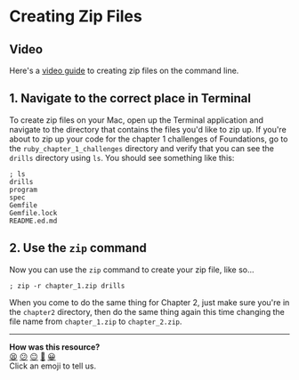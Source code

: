 # Creating Zip Files

## Video

Here's a [video guide](https://youtu.be/UfvSaCYdcVk) to creating zip files on the command line.

## 1. Navigate to the correct place in Terminal

To create zip files on your Mac, open up the Terminal application and navigate to the directory that contains the files you'd like to zip up. If you're about to zip up your code for the chapter 1 challenges of Foundations, go to the `ruby_chapter_1_challenges` directory and verify that you can see the `drills` directory using `ls`. You should see something like this:

```shell
; ls
drills
program
spec
Gemfile
Gemfile.lock
README.ed.md
```


## 2. Use the `zip` command

Now you can use the `zip` command to create your zip file, like so...

```shell
; zip -r chapter_1.zip drills
```

When you come to do the same thing for Chapter 2, just make sure you're in the `chapter2` directory, then do the same thing again this time changing the file name from `chapter_1.zip` to `chapter_2.zip`.


<!-- BEGIN GENERATED SECTION DO NOT EDIT -->

---

**How was this resource?**  
[😫](https://airtable.com/shrUJ3t7KLMqVRFKR?prefill_Repository=makersacademy%2Fpython_foundations&prefill_File=pills%2Fcreating_zipfiles.md&prefill_Sentiment=😫) [😕](https://airtable.com/shrUJ3t7KLMqVRFKR?prefill_Repository=makersacademy%2Fpython_foundations&prefill_File=pills%2Fcreating_zipfiles.md&prefill_Sentiment=😕) [😐](https://airtable.com/shrUJ3t7KLMqVRFKR?prefill_Repository=makersacademy%2Fpython_foundations&prefill_File=pills%2Fcreating_zipfiles.md&prefill_Sentiment=😐) [🙂](https://airtable.com/shrUJ3t7KLMqVRFKR?prefill_Repository=makersacademy%2Fpython_foundations&prefill_File=pills%2Fcreating_zipfiles.md&prefill_Sentiment=🙂) [😀](https://airtable.com/shrUJ3t7KLMqVRFKR?prefill_Repository=makersacademy%2Fpython_foundations&prefill_File=pills%2Fcreating_zipfiles.md&prefill_Sentiment=😀)  
Click an emoji to tell us.

<!-- END GENERATED SECTION DO NOT EDIT -->
